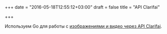 +++
date = "2016-05-18T12:55:12+03:00"
draft = false
title = "API Clarifai"

+++

<p>Используем Go для работы с <a href="http://bit.ly/1XkARy7">изображениями и видео через API&nbsp;Clarifai</a>.</p>

